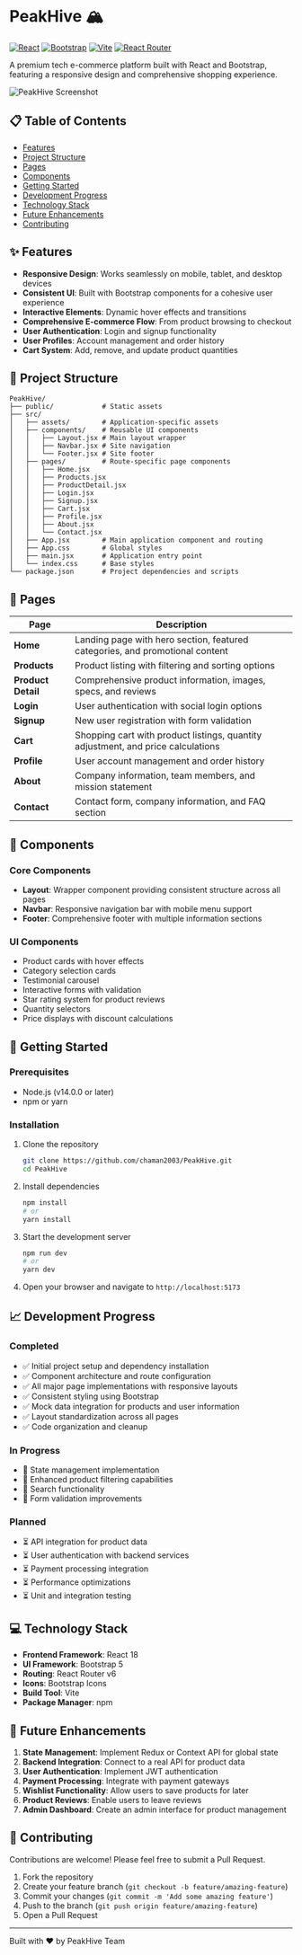 # PeakHive 🏔️

[![React](https://img.shields.io/badge/React-61DAFB?style=for-the-badge&logo=react&logoColor=black)](https://reactjs.org/)
[![Bootstrap](https://img.shields.io/badge/Bootstrap-7952B3?style=for-the-badge&logo=bootstrap&logoColor=white)](https://getbootstrap.com/)
[![Vite](https://img.shields.io/badge/Vite-646CFF?style=for-the-badge&logo=vite&logoColor=white)](https://vitejs.dev/)
[![React Router](https://img.shields.io/badge/React_Router-CA4245?style=for-the-badge&logo=react-router&logoColor=white)](https://reactrouter.com/)

A premium tech e-commerce platform built with React and Bootstrap, featuring a responsive design and comprehensive shopping experience.

![PeakHive Screenshot](https://images.unsplash.com/photo-1468436139062-f60a71c5c892?ixlib=rb-4.0.3&ixid=M3wxMjA3fDB8MHxwaG90by1wYWdlfHx8fGVufDB8fHx8fA%3D%3D&auto=format&fit=crop&w=1170&h=300&q=80)

## 📋 Table of Contents

- [Features](#-features)
- [Project Structure](#-project-structure)
- [Pages](#-pages)
- [Components](#-components)
- [Getting Started](#-getting-started)
- [Development Progress](#-development-progress)
- [Technology Stack](#-technology-stack)
- [Future Enhancements](#-future-enhancements)
- [Contributing](#-contributing)

## ✨ Features

- **Responsive Design**: Works seamlessly on mobile, tablet, and desktop devices
- **Consistent UI**: Built with Bootstrap components for a cohesive user experience
- **Interactive Elements**: Dynamic hover effects and transitions
- **Comprehensive E-commerce Flow**: From product browsing to checkout
- **User Authentication**: Login and signup functionality
- **User Profiles**: Account management and order history
- **Cart System**: Add, remove, and update product quantities

## 📁 Project Structure

```
PeakHive/
├── public/            # Static assets
├── src/
│   ├── assets/        # Application-specific assets
│   ├── components/    # Reusable UI components
│   │   ├── Layout.jsx # Main layout wrapper
│   │   ├── Navbar.jsx # Site navigation
│   │   └── Footer.jsx # Site footer
│   ├── pages/         # Route-specific page components
│   │   ├── Home.jsx
│   │   ├── Products.jsx
│   │   ├── ProductDetail.jsx
│   │   ├── Login.jsx
│   │   ├── Signup.jsx
│   │   ├── Cart.jsx
│   │   ├── Profile.jsx
│   │   ├── About.jsx
│   │   └── Contact.jsx
│   ├── App.jsx        # Main application component and routing
│   ├── App.css        # Global styles
│   ├── main.jsx       # Application entry point
│   └── index.css      # Base styles
└── package.json       # Project dependencies and scripts
```

## 📱 Pages

| Page | Description |
|------|-------------|
| **Home** | Landing page with hero section, featured categories, and promotional content |
| **Products** | Product listing with filtering and sorting options |
| **Product Detail** | Comprehensive product information, images, specs, and reviews |
| **Login** | User authentication with social login options |
| **Signup** | New user registration with form validation |
| **Cart** | Shopping cart with product listings, quantity adjustment, and price calculations |
| **Profile** | User account management and order history |
| **About** | Company information, team members, and mission statement |
| **Contact** | Contact form, company information, and FAQ section |

## 🧩 Components

### Core Components

- **Layout**: Wrapper component providing consistent structure across all pages
- **Navbar**: Responsive navigation bar with mobile menu support
- **Footer**: Comprehensive footer with multiple information sections

### UI Components

- Product cards with hover effects
- Category selection cards
- Testimonial carousel
- Interactive forms with validation
- Star rating system for product reviews
- Quantity selectors
- Price displays with discount calculations

## 🚀 Getting Started

### Prerequisites

- Node.js (v14.0.0 or later)
- npm or yarn

### Installation

1. Clone the repository
   ```bash
   git clone https://github.com/chaman2003/PeakHive.git
   cd PeakHive
   ```

2. Install dependencies
   ```bash
   npm install
   # or
   yarn install
   ```

3. Start the development server
   ```bash
   npm run dev
   # or
   yarn dev
   ```

4. Open your browser and navigate to `http://localhost:5173`

## 📈 Development Progress

### Completed
- ✅ Initial project setup and dependency installation
- ✅ Component architecture and route configuration
- ✅ All major page implementations with responsive layouts
- ✅ Consistent styling using Bootstrap
- ✅ Mock data integration for products and user information
- ✅ Layout standardization across all pages
- ✅ Code organization and cleanup

### In Progress
- 🔄 State management implementation
- 🔄 Enhanced product filtering capabilities
- 🔄 Search functionality
- 🔄 Form validation improvements

### Planned
- ⏳ API integration for product data
- ⏳ User authentication with backend services
- ⏳ Payment processing integration
- ⏳ Performance optimizations
- ⏳ Unit and integration testing

## 💻 Technology Stack

- **Frontend Framework**: React 18
- **UI Framework**: Bootstrap 5
- **Routing**: React Router v6
- **Icons**: Bootstrap Icons
- **Build Tool**: Vite
- **Package Manager**: npm

## 🔮 Future Enhancements

1. **State Management**: Implement Redux or Context API for global state
2. **Backend Integration**: Connect to a real API for product data
3. **User Authentication**: Implement JWT authentication
4. **Payment Processing**: Integrate with payment gateways
5. **Wishlist Functionality**: Allow users to save products for later
6. **Product Reviews**: Enable users to leave reviews
7. **Admin Dashboard**: Create an admin interface for product management

## 🤝 Contributing

Contributions are welcome! Please feel free to submit a Pull Request.

1. Fork the repository
2. Create your feature branch (`git checkout -b feature/amazing-feature`)
3. Commit your changes (`git commit -m 'Add some amazing feature'`)
4. Push to the branch (`git push origin feature/amazing-feature`)
5. Open a Pull Request

---

Built with ❤️ by PeakHive Team
